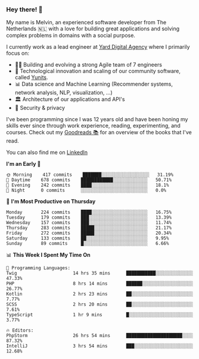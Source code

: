 ### Hey there! 👋

My name is Melvin, an experienced software developer from The Netherlands 🇳🇱 with a love for building great applications and solving complex problems in domains with a social purpose. 

I currently work as a lead engineer at [Yard Digital Agency](https://github.com/yardinternet) where I primarily focus on:

* 👏🏼 Building and evolving a strong Agile team of 7 engineers
* 🚀 Technological innovation and scaling of our community software, called [Yunits](https://www.yunits.com/).
* 📊 Data science and Machine Learning (Recommender systems, network analysis, NLP, visualization, ...)
* 🏛 Architecture of our applications and API's
* 🔐 Security & privacy

I've been programming since I was 12 years old and have been honing my skills ever since through work experience, reading, experimenting, and courses.
Check out my [Goodreads 📚](https://goodreads.com/melvinkoopmans) for an overview of the books that I've read. 

You can also find me on [LinkedIn](https://www.linkedin.com/in/melvinkoopmans)

<!--START_SECTION:waka-->
**I'm an Early 🐤** 

```text
🌞 Morning    417 commits    ███████░░░░░░░░░░░░░░░░░░   31.19% 
🌆 Daytime    678 commits    ████████████░░░░░░░░░░░░░   50.71% 
🌃 Evening    242 commits    ████░░░░░░░░░░░░░░░░░░░░░   18.1% 
🌙 Night      0 commits      ░░░░░░░░░░░░░░░░░░░░░░░░░   0.0%

```
📅 **I'm Most Productive on Thursday** 

```text
Monday       224 commits    ████░░░░░░░░░░░░░░░░░░░░░   16.75% 
Tuesday      179 commits    ███░░░░░░░░░░░░░░░░░░░░░░   13.39% 
Wednesday    157 commits    ███░░░░░░░░░░░░░░░░░░░░░░   11.74% 
Thursday     283 commits    █████░░░░░░░░░░░░░░░░░░░░   21.17% 
Friday       272 commits    █████░░░░░░░░░░░░░░░░░░░░   20.34% 
Saturday     133 commits    ██░░░░░░░░░░░░░░░░░░░░░░░   9.95% 
Sunday       89 commits     █░░░░░░░░░░░░░░░░░░░░░░░░   6.66%

```


📊 **This Week I Spent My Time On** 

```text
💬 Programming Languages: 
Twig                     14 hrs 35 mins      ███████████░░░░░░░░░░░░░░   47.33% 
PHP                      8 hrs 14 mins       ██████░░░░░░░░░░░░░░░░░░░   26.77% 
Kotlin                   2 hrs 23 mins       ██░░░░░░░░░░░░░░░░░░░░░░░   7.77% 
SCSS                     2 hrs 20 mins       ██░░░░░░░░░░░░░░░░░░░░░░░   7.61% 
TypeScript               1 hr 9 mins         █░░░░░░░░░░░░░░░░░░░░░░░░   3.77%

🔥 Editors: 
PhpStorm                 26 hrs 54 mins      █████████████████████░░░░   87.32% 
IntelliJ                 3 hrs 54 mins       ███░░░░░░░░░░░░░░░░░░░░░░   12.68%

```


<!--END_SECTION:waka-->
